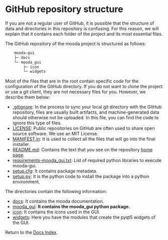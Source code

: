 # GitHub repository structure

If you are not a regular user of GitHub, it is possible that the structure of data and directories in this repository is confusing. For this reason, we will explain that it contains each folder of the project and its most essential files.

The GitHub repository of the mooda project is structured as follows:

```bash
    mooda-gui
    ├─ docs
    └─ mooda_gui
        ├─ icon
        └─ widgets
```

Most of the files that are in the root contain specific code for the configuration of the GitHub directory. If you do not want to clone the project or use a git client, they are not necessary files for you. However, we describe them below:

* [.gitignore](https://github.com/rbardaji/mooda-gui/blob/master/.gitignore): In the process to sync your local git directory with the GitHub repository, files are usually built artifacts, and machine-generated data should otherwise not be uploaded. In this file, you can find the code to ignore this type of files.
* [LICENSE](https://github.com/rbardaji/mooda-gui/blob/master/LICENSE): Public repositories on GitHub are often used to share open source software. We use an MIT License.
* [MANIFEST.in](https://github.com/rbardaji/mooda-gui/blob/master/MANIFEST.in): It is used to collect all the files that will go into the final installer.
* [README.md](https://github.com/rbardaji/mooda-gui/blob/master/README.md): Contains the text that you see on the repository [home page](https://github.com/rbardaji/mooda-gui).
* [requirements-mooda_gui.txt](requirements-mooda_gui.txt): List of required python libraries to execute mooda-gui.
* [setup.cfg](https://github.com/rbardaji/mooda-gui/blob/master/setup.cfg): It contains package metadata.
* [setup.py](https://github.com/rbardaji/mooda-gui/blob/master/setup.py): It is the python code to install the package into a python environment.

The directories contain the following information:

* [docs](https://github.com/rbardaji/mooda-gui/tree/master/docs): It contains the mooda documentation.
* [mooda_gui](https://github.com/rbardaji/mooda-gui/tree/master/mooda_gui): **It contains the mooda_gui python package.**
* [icon](https://github.com/rbardaji/mooda-gui/tree/master/mooda_gui/icon): It contains the icons used in the GUI.
* [widgets](https://github.com/rbardaji/mooda-gui/tree/master/mooda_gui/icon): Here you have the modules that create the pyqt5 widgets of the GUI.

Return to the [Docs Index](../index_docs.md).